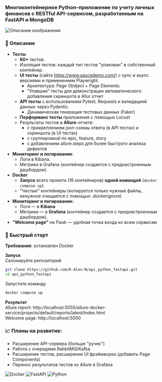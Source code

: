 ### Многоконтейнерное Python-приложение по учету личных финансов с RESTful API-сервисом, разработанным на FastAPI и MongoDB

![Описание изображения](https://raw.githubusercontent.com/K-Alex-N/assets/main/docker/main.png)

### 📄 Описание 
* **Тесты**
  * **60+** тестов.
  * Изоляция тестов: каждый тип тестов "упакован" в собственный контейнер. 
  * **UI тесты** (сайта https://www.saucedemo.com/) с sync и async версиями и применением Playwright.
     * Архитектура: Page Obdject + Page Elements.
     * "Упавшие" тесты для демонстрации автоматического добавления скриншота в Allur отчет
  * **API тесты** с использованием Pytest, Requests и валидацией данных через Pydentic.
    * Динамическая генерация тестовых данных (Faker)
  * **Перформанс тесты** приложения с помощью Locust
  * Результаты тестов в **Allure**-отчете:
    * c прикреплением json-схемы ответа (в API тестах) и скриншота (в UI тестах) 
    * c группировкой по epic, feature, story
    * c добавлением allure.steps для более быстрого анализа дефектов
* **Мониторинг и логирование**:
  * Логи в Kibana. 
  * Метрики в Grafana (контейнер создается с преднастроенным дашбордом). 
* **Docker**
  * **Запуск** всего проекта (16 контейнеров) **одной командой** (`docker compose up`). 
  * "Чистые" контейнеры (копируется только нужные файлы, ненужное очищается с помощью .dockerignore)
* **Мониторинг и логирование:**
  * Логи — в **Kibana**
  * Метрики — в **Grafana** (контейнер создается с преднастроенным дашбордом). 
* **"Welcome page"** на Flask — удобная точка входа ко всем сервисам



### 🚀 Быстрый старт

**Требования**: установлен Docker

**Запуск**  
Склонируйте репозиторий
```bash
git clone https://github.com/K-Alex-N/api_python_fastapi.git
cd api_python_fastapi
```
Запустите команду
```bash
docker compose up
```
**Результат**  
Allure report: http://localhost:5050/allure-docker-service/projects/default/reports/latest/index.html  
Welcome page: http://localhost:5000


### 📈 Планы на развитие:
- Расширение API-сервера (больше "ручек")
- Работа с очередями RabbitMQ/Kafka
- Расширение тестов, расширение UI фрэймворка (добавить Page Components) 
- Перенос результатов тестов из Allure в Grafana
  
  
![Docker](https://img.shields.io/badge/Docker-ready-blue)
![FastAPI](https://img.shields.io/badge/FastAPI-v0.100+-green)
![Python](https://img.shields.io/badge/Python-3.11+-blue)

